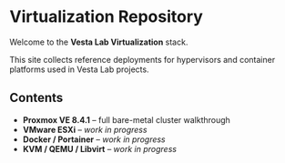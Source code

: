 # Virtualization Repository

Welcome to the **Vesta Lab Virtualization** stack.

This site collects reference deployments for hypervisors and container platforms used in Vesta Lab projects.

## Contents

- **Proxmox VE 8.4.1** – full bare-metal cluster walkthrough  
- **VMware ESXi** – *work in progress*  
- **Docker / Portainer** – *work in progress*  
- **KVM / QEMU / Libvirt** – *work in progress*

